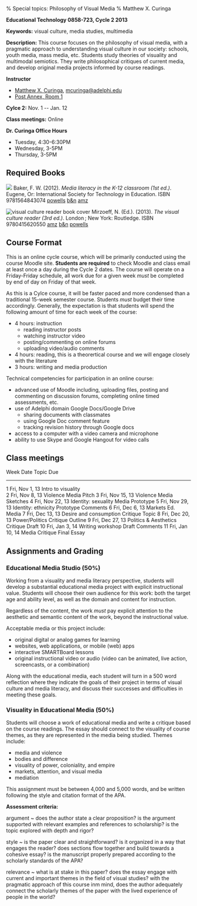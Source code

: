 % Special topics: Philosophy of Visual Media
% Matthew X. Curinga

<!--
This syllabus was created for
the Educational Technology Program
at Adelphi University:
http://education.adelphi.edu
copyright 2012 Matthew X. Curinga
http://matt.curinga.com
This work is licensed under the Creative Commons Attribution-ShareAlike 3.0 Unported License.
To view a copy of this license, visit http://creativecommons.org/licenses/by-sa/3.0/ or send
a letter to Creative Commons, 444 Castro Street, Suite 900, Mountain View, California, 94041, USA.
We ask, but do not require, that attribution includes a link to our websites (above).
version: 2.1
Based on work available here: https://github.com/mcuringa/adelphi-ed-tech-courses
-->

**Educational Technology 0858-723, Cycle 2 2013**

**Keywords:** visual culture, media studies, multimedia

**Description:** This course focuses on the 
philosophy of visual media, with a pragmatic approach 
to understanding visual culture in our society: schools, youth media, 
mass media, etc. Students study theories of visuality
and multimodal semiotics. They write philosophical 
critiques of current media, and develop original media projects 
informed by course readings.

**Instructor**

* [Matthew X. Curinga](http://matt.curinga.com), <mcuringa@adelphi.edu>
* [Post Annex, Room 1](http://goo.gl/maps/XReYB "Where is Post Annex? click the link to see it on a map")

**Cylce 2:** Nov. 1 -- Jan. 12

**Class meetings:** Online

**Dr. Curinga Office Hours**

* Tuesday, 4:30-6:30PM
* Wednesday, 3-5PM
* Thursday, 3-5PM

Required Books
------------------------------------------------------------------------

![](http://img1.imagesbn.com/p/9781564843074_p0_v1_s260x420.JPG)
Baker, F. W. (2012). _Media literacy in the K-12 classroom (1st ed.)_.
Eugene, Or: International Society for Technology in Education. ISBN 9781564843074
[powells](http://www.powells.com/biblio/61-9781564843074-0)
[b&n](http://www.barnesandnoble.com/w/media-literacy-in-the-k-12-classroom-frank-w-baker/1104160405)
[amz](http://www.amazon.com/Media-Literacy-Classroom-Frank-Baker/dp/1564843076/)

![](http://ecx.images-amazon.com/images/I/51w5QjUCgLL.jpg "visual culture reader book cover")
Mirzoeff, N. (Ed.). (2013). _The visual culture reader (3rd ed.)_. 
London ; New York: Routledge. ISBN 9780415620550 
[amz](http://www.amazon.com/Visual-Culture-Reader-Nicholas-Mirzoeff/dp/0415782627/)
[b&n](http://www.barnesandnoble.com/w/visual-culture-reader-nicholas-mirzoeff/1100170490)
[powells](http://www.powells.com/biblio/9780415782623)

Course Format
------------------------------------------------------------------------

This is an online cycle course, which will be primarily conducted using
the course Moodle site. **Students are required** to check Moodle
and class email at least once a day during the Cycle 2 dates. The course
will operate on a Friday-Friday schedule, all work due for a given
week _must_ be completed by end of day on Friday of that week.

As this is a Cylce course, it will be faster paced and more condensed
than a traditional 15-week semester course. Students _must_ budget
their time accordingly. Generally, the expectation is that students
will spend the following amount of time for each week of the course:

* 4 hours: instruction
  - reading instructor posts
  - watching instructor video
  - posting/commenting on online forums
  - uploading video/audio comments
* 4 hours: reading, this is a theorertical course and we will engage
  closely with the literature
* 3 hours: writing and media production

Technical competencies for participation in an online course:

- advanced use of Moodle including, uploading files, posting and 
  commenting on discussion forums, completing online timed assessments,
  etc.
- use of Adelphi domain Google Docs/Google Drive
  * sharing documents with classmates
  * using Google Doc comment feature
  * tracking revision history through Google docs
- access to a computer with a video camera and microphone
- ability to use Skype and Google Hangout for video calls


Class meetings
------------------------------------------------------------------------

Week  Date             Topic                        Due
----  ---------------  --------------------------   -------------------
1     Fri, Nov 1, 13   Intro to visuality  
2     Fri, Nov 8, 13   Violence                     Media Pitch
3     Fri, Nov 15, 13  Violence                     Media Sketches
4     Fri, Nov 22, 13  Identity: sexuality          Media Prototype
5     Fri, Nov 29, 13  Identity: ethnicity          Prototype Comments
6     Fri, Dec 6, 13   Markets                      Ed. Media
7     Fri, Dec 13, 13  Desire and consumption       Critique Topic
8     Fri, Dec 20, 13  Power/Politics               Critique Outline
9     Fri, Dec 27, 13  Politics & Aesthetics        Critique Draft
10    Fri, Jan 3, 14   Writing workshop             Draft Comments
11    Fri, Jan 10, 14  Media Critique               Final Essay

Assignments and Grading
------------------------------------------------------------------------

### Educational Media Studio (50%)

Working from a visuality and media literacy perspective, students
will develop a substantial educational media project with explicit
instructional value. Students will choose their own audience for this
work: both the target age and ability level, as well as the domain
and content for instruction.

Regardless of the content, the work _must_ pay explicit attention to
the aesthetic and semantic content of the work, beyond the instructional
value.

Acceptable media or this project include:

* original digital or analog games for learning
* websites, web applications, or mobile (web) apps
* interactive SMARTBoard lessons
* original instructional video or audio (video can be animated, live
  action, screencasts, or a combination)
  
Along with the educational media, each student will turn in a 500
word reflection where they indicate the goals of their project in
terms of visual culture and media literacy, and discuss their
successes and difficulties in meeting these goals.

### Visuality in Educational Media (50%)

Students will choose a work of educational media and write a critique
based on the course readings. The essay should connect to the
visuality of course themes, as they are represented in the media
being studied. Themes include:

* media and violence
* bodies and difference
* visuality of power, coloniality, and empire
* markets, attention, and visual media
* mediation

This assignment must be between 4,000 and 5,000 words, and be written
following the style and citation format of the APA.

**Assessment criteria:**

argument
  ~ does the author state a clear proposition? is the argument
    supported with relevant examples and references to scholarship?
    is the topic explored with depth and rigor?

style
  ~ is the paper clear and straightforward? is it organized
    in a way that engages the reader? does sections flow together
    and build towards a cohesive essay? is the manuscript properly
    prepared according to the scholarly standards of the APA?

relevance
  ~ what is at stake in this paper? does the essay engage with current
    and important themes in the field of visual studies? with the 
    pragmatic approach of this course inm mind, does the author 
    adequately connect the scholarly themes of the paper with the 
    lived experience of people in the world?

